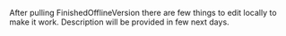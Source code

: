 After pulling FinishedOfflineVersion there are few things to edit locally to make it work. Description will be provided in few next days.
